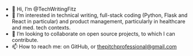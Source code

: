 - 👋 Hi, I’m @TechWritingFitz
- 👀 I’m interested in technical writing, full-stack coding (Python, Flask and React in particular) and product management, particularly in healthcare and med. tech contexts.
- 💞️ I’m looking to collaborate on open source projects, to which I can contribute.
- 📫 How to reach me: on GitHub, or thepitchprofessional@gmail.com

<!---
TechWritingFitz/TechWritingFitz is a ✨ special ✨ repository because its `README.md` (this file) appears on your GitHub profile.
You can click the Preview link to take a look at your changes.
--->
